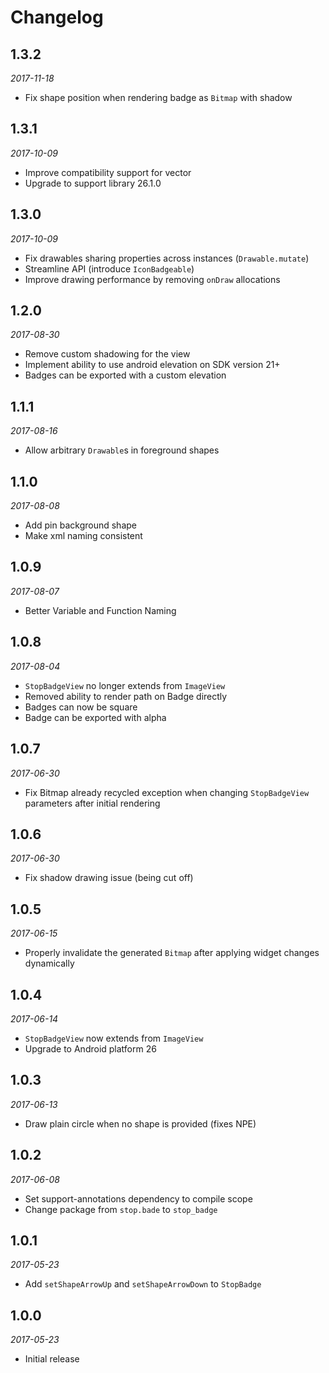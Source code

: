 # Changelog

## 1.3.2

_2017-11-18_

 * Fix shape position when rendering badge as `Bitmap` with shadow

## 1.3.1

_2017-10-09_

 * Improve compatibility support for vector
 * Upgrade to support library 26.1.0

## 1.3.0

_2017-10-09_

 * Fix drawables sharing properties across instances (`Drawable.mutate`)
 * Streamline API (introduce `IconBadgeable`)
 * Improve drawing performance by removing `onDraw` allocations

## 1.2.0

_2017-08-30_

 * Remove custom shadowing for the view
 * Implement ability to use android elevation on SDK version 21+
 * Badges can be exported with a custom elevation

## 1.1.1

_2017-08-16_

 * Allow arbitrary `Drawable`s in foreground shapes

## 1.1.0

_2017-08-08_

 *  Add pin background shape
 *  Make xml naming consistent

## 1.0.9

_2017-08-07_

 * Better Variable and Function Naming

## 1.0.8

_2017-08-04_

 * `StopBadgeView` no longer extends from `ImageView`
 * Removed ability to render path on Badge directly
 * Badges can now be square
 * Badge can be exported with alpha

## 1.0.7

_2017-06-30_

 * Fix Bitmap already recycled exception when changing `StopBadgeView` parameters after initial rendering

## 1.0.6

_2017-06-30_

 * Fix shadow drawing issue (being cut off)

## 1.0.5

_2017-06-15_

 * Properly invalidate the generated `Bitmap` after applying widget changes dynamically

## 1.0.4

_2017-06-14_

 * `StopBadgeView` now extends from `ImageView`
 * Upgrade to Android platform 26

## 1.0.3

_2017-06-13_

 * Draw plain circle when no shape is provided (fixes NPE)

## 1.0.2

_2017-06-08_

 *  Set support-annotations dependency to compile scope
 *  Change package from `stop.bade` to `stop_badge`

## 1.0.1

_2017-05-23_

 *  Add `setShapeArrowUp` and `setShapeArrowDown` to `StopBadge`

## 1.0.0

_2017-05-23_

 * Initial release
